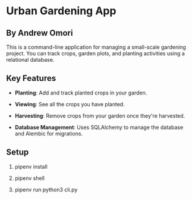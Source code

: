 Urban Gardening App
===================

By Andrew Omori
--------

This is a command-line application for managing a small-scale gardening project. You can track crops, garden plots, and planting activities using a relational database.

Key Features
------------

*   **Planting**: Add and track planted crops in your garden.
    
*   **Viewing**: See all the crops you have planted.
    
*   **Harvesting**: Remove crops from your garden once they're harvested.
    
*   **Database Management**: Uses SQLAlchemy to manage the database and Alembic for migrations.
    

Setup
---------------
  
1.  pipenv install
    
2.  pipenv shell
    
3.  pipenv run python3 cli.py  
